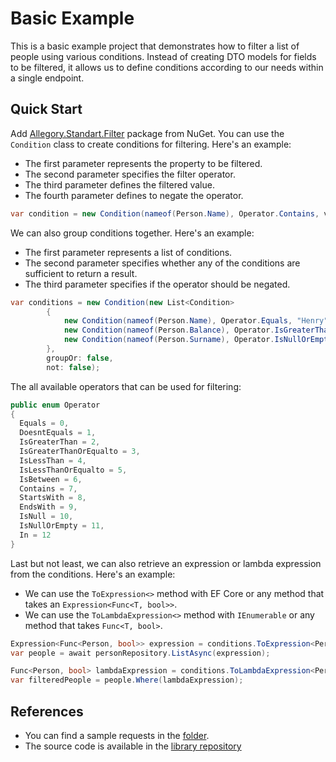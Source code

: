 # Basic Example
This is a basic example project that demonstrates how to filter a list of people using various conditions.
Instead of creating DTO models for fields to be filtered, it allows us to define conditions according to our needs within a single endpoint.

## Quick Start
Add [Allegory.Standart.Filter](https://www.nuget.org/packages/Allegory.Standart.Filter) package from NuGet.
You can use the `Condition` class to create conditions for filtering. Here's an example:
- The first parameter represents the property to be filtered.
- The second parameter specifies the filter operator.
- The third parameter defines the filtered value.
- The fourth parameter defines to negate the operator.
```csharp
var condition = new Condition(nameof(Person.Name), Operator.Contains, value: "he", not: false);
```
We can also group conditions together. Here's an example:
- The first parameter represents a list of conditions.
- The second parameter specifies whether any of the conditions are sufficient to return a result.
- The third parameter specifies if the operator should be negated.
```csharp
var conditions = new Condition(new List<Condition>
		{
			new Condition(nameof(Person.Name), Operator.Equals, "Henry"),
			new Condition(nameof(Person.Balance), Operator.IsGreaterThan, 1500),
			new Condition(nameof(Person.Surname), Operator.IsNullOrEmpty)
		},
		groupOr: false,
		not: false);
```
The all available operators that can be used for filtering:
```csharp
public enum Operator
{
  Equals = 0,
  DoesntEquals = 1,
  IsGreaterThan = 2,
  IsGreaterThanOrEqualto = 3,
  IsLessThan = 4,
  IsLessThanOrEqualto = 5,
  IsBetween = 6,
  Contains = 7,
  StartsWith = 8,
  EndsWith = 9,
  IsNull = 10,
  IsNullOrEmpty = 11,
  In = 12
}
```
Last but not least, we can also retrieve an expression or lambda expression from the conditions. Here's an example:
- We can use the `ToExpression<>` method with EF Core or any method that takes an `Expression<Func<T, bool>>`.
- We can use the `ToLambdaExpression<>` method with `IEnumerable` or any method that takes `Func<T, bool>`.
```csharp
Expression<Func<Person, bool>> expression = conditions.ToExpression<Person>();
var people = await personRepository.ListAsync(expression);

Func<Person, bool> lambdaExpression = conditions.ToLambdaExpression<Person>();
var filteredPeople = people.Where(lambdaExpression);
```

## References
- You can find a sample requests in the [folder](https://github.com/allegorysoft/practice/tree/main/lessons/csharp/1-Dinamik%20Filtreleme/BasicExample/BasicExample/Requests).
- The source code is available in the [library repository](https://github.com/allegorysoft/library/tree/main/allegory/framework/src/Allegory.Standart.Filter)
